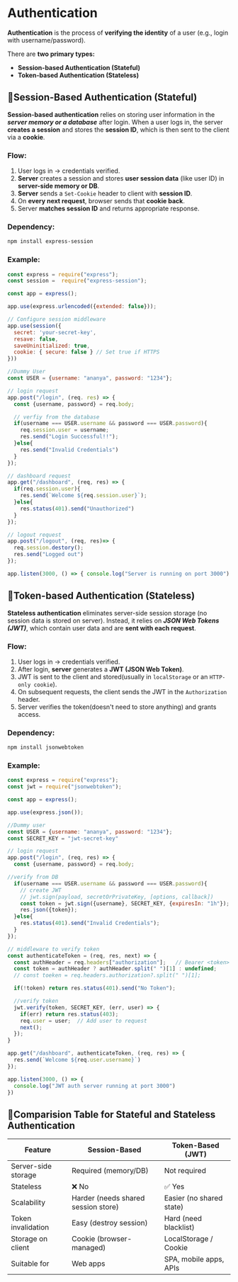# Authentication
**Authentication** is the process of **verifying the identity** of a user (e.g., login with username/password).

There are **two primary types:**
- **Session-based Authentication (Stateful)**
- **Token-based Authentication (Stateless)**


## 🔹Session-Based Authentication (Stateful)
**Session-based authentication** relies on storing user information in the ***server memory or a database*** after login. When a user logs in, the server **creates a session** and stores the **session ID**, which is then sent to the client via a **cookie**.

### Flow:
1. User logs in → credentials verified.
2. **Server** creates a session and stores **user session data** (like user ID) in **server-side memory or DB**.
3. **Server** sends a `Set-Cookie` header to client with **session ID**.
4. On **every next request**, browser sends that **cookie back**.
5. Server **matches session ID** and returns appropriate response.

### Dependency:
```bash
npm install express-session
```

### Example:
```js
const express = require("express");
const session =  require("express-session");

const app = express();

app.use(express.urlencoded({extended: false}));

// Configure session middleware
app.use(session({
  secret: 'your-secret-key',
  resave: false,
  saveUninitialized: true,
  cookie: { secure: false } // Set true if HTTPS
}))

//Dummy User
const USER = {username: "ananya", password: "1234"};

// login request
app.post("/login", (req. res) => {
  const {username, password} = req.body;

  // verfiy from the database
  if(username === USER.username && password === USER.password){
    req.session.user = username;
    res.send("Login Successful!!");
  }else{
    res.send("Invalid Credentials")
  }
});

// dashboard request
app.get("/dashboard", (req, res) => {
  if(req.session.user){
    res.send(`Welcome ${req.session.user}`);
  }else{
    res.status(401).send("Unauthorized")
  }
});

// logout request
app.post("/logout", (req, res)=> {
  req.session.destory();
  res.send("Logged out")
});

app.listen(3000, () => { console.log("Server is running on port 3000") } );
```

## 🔹Token-based Authentication (Stateless)
**Stateless authentication** eliminates server-side session storage (no session data is stored on server). Instead, it relies on ***JSON Web Tokens (JWT)***, which contain user data and are **sent with each request**.

### Flow:
1. User logs in → credentials verified.
2. After login, **server** generates a **JWT (JSON Web Token)**.
3. JWT is sent to the client and stored(usually in `localStorage` or an `HTTP-only cookie`).
4. On subsequent requests, the client sends the JWT in the `Authorization` header.
5. Server verifies the token(doesn't need to store anything) and grants access.

### Dependency:
```bash
npm install jsonwebtoken
```
### Example:
```js
const express = require("express");
const jwt = require("jsonwebtoken");

const app = express();

app.use(express.json());

//Dummy user
const USER = {username: "ananya", password: "1234"};
const SECRET_KEY = "jwt-secret-key"

// login request
app.post("/login", (req, res) => {
  const {username, password} = req.body;

//verify from DB
  if(username === USER.username && password === USER.password){
    // create JWT
    // jwt.sign(payload, secretOrPrivateKey, [options, callback])
    const token = jwt.sign({username}, SECRET_KEY, {expiresIn: "1h"});
    res.json({token});
  }else{
    res.status(401).send("Invalid Credentials");
  } 
});

// middleware to verify token
const authenticateToken = (req, res, next) => {
  const authHeader = req.headers["authorization"];   // Bearer <token>
  const token = authHeader ? authHeader.split(" ")[1] : undefined;
  // const toeken = req.headers.authorization?.split(" ")[1];

  if(!token) return res.status(401).send("No Token");

  //verify token
  jwt.verify(token, SECRET_KEY, (err, user) => {
    if(err) return res.status(403);
    req.user = user;  // Add user to request
    next();
  });
}

app.get("/dashboard", authenticateToken, (req, res) => {
  res.send(`Welcome ${req.user.username}`)
}); 

app.listen(3000, () => {
  console.log("JWT auth server running at port 3000")
})

```

## 🔹Comparision Table for Stateful and Stateless Authentication

| Feature             | Session-Based                       | Token-Based (JWT)        |
| ------------------- | ----------------------------------- | ------------------------ |
| Server-side storage | Required (memory/DB)                | Not required             |
| Stateless           | ❌ No                                | ✅ Yes                    |
| Scalability         | Harder (needs shared session store) | Easier (no shared state) |
| Token invalidation  | Easy (destroy session)              | Hard (need blacklist)    |
| Storage on client   | Cookie (browser-managed)            | LocalStorage / Cookie    |
| Suitable for        | Web apps                            | SPA, mobile apps, APIs   |





